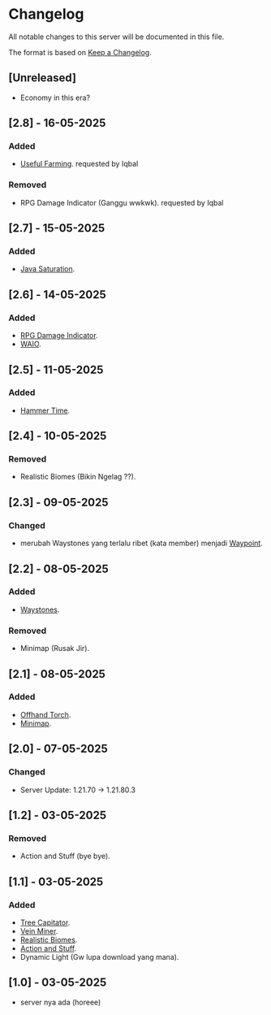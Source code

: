 # Changelog

All notable changes to this server will be documented in this file.

The format is based on [Keep a Changelog](https://keepachangelog.com/en/1.1.0/).

## [Unreleased]

- Economy in this era?

## [2.8] - 16-05-2025

### Added

- [Useful Farming](https://www.curseforge.com/minecraft-bedrock/addons/useful-farming/files/all?page=1&pageSize=20).
  requested by Iqbal

### Removed

- RPG Damage Indicator (Ganggu wwkwk).
  requested by Iqbal


## [2.7] - 15-05-2025

### Added

- [Java Saturation](https://www.curseforge.com/minecraft-bedrock/addons/raiyons-java-saturation-regeneration).

## [2.6] - 14-05-2025

### Added

- [RPG Damage Indicator](https://www.curseforge.com/minecraft-bedrock/addons/rpg-damage-indicator).
- [WAIO](https://www.curseforge.com/minecraft-bedrock/addons/what-am-i-observing).
  
## [2.5] - 11-05-2025

### Added

- [Hammer Time](https://www.curseforge.com/minecraft-bedrock/addons/mininghammers-addon).

## [2.4] - 10-05-2025

### Removed

- Realistic Biomes (Bikin Ngelag ??).
  
## [2.3] - 09-05-2025

### Changed

- merubah Waystones yang terlalu ribet (kata member) menjadi [Waypoint](https://www.curseforge.com/minecraft-bedrock/addons/multiplayer-waypoint-system-cf).

## [2.2] - 08-05-2025

### Added

- [Waystones](https://www.curseforge.com/minecraft-bedrock/addons/simple-waystone-addon).

### Removed

- Minimap (Rusak Jir).

## [2.1] - 08-05-2025

### Added

- [Offhand Torch](https://www.curseforge.com/minecraft-bedrock/addons/torch-offhand-addon).
- [Minimap](https://www.curseforge.com/minecraft-bedrock/addons/minimap-addon).

## [2.0] - 07-05-2025

### Changed

- Server Update: 1.21.70 -> 1.21.80.3

## [1.2] - 03-05-2025

### Removed

- Action and Stuff (bye bye).

## [1.1] - 03-05-2025

### Added

- [Tree Capitator](https://www.curseforge.com/minecraft-bedrock/addons/raiyons-tree-capitator-addon).
- [Vein Miner](https://mcpedl.com/yet-another-vein-miner/).
- [Realistic Biomes](https://www.nexusmods.com/minecraftbedrockedition/mods/67).
- [Action and Stuff](https://www.nexusmods.com/minecraftbedrockedition/mods/38?tab=description).
- Dynamic Light (Gw lupa download yang mana).

## [1.0] - 03-05-2025

- server nya ada (horeee)
